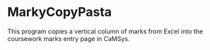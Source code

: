 # MarkyCopyPasta
This program copies a vertical column of marks from Excel into the coursework marks entry page in CaMSys.
